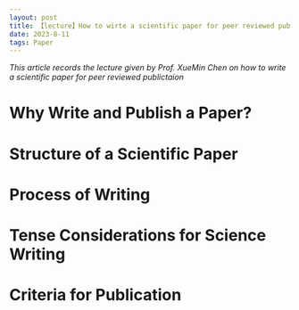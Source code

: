 ```yaml
---
layout: post
title: 【lecture】How to wirte a scientific paper for peer reviewed publication
date: 2023-8-11
tags: Paper 
---
```


*This article records the lecture given by Prof. XueMin Chen on how to write a scientific paper for peer reviewed publictaion*


# Why Write and Publish a Paper?

# Structure of a Scientific Paper

# Process of Writing

# Tense Considerations for Science Writing

# Criteria for Publication

